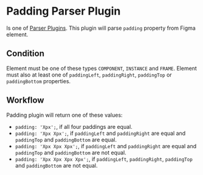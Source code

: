 # Padding Parser Plugin

Is one of [Parser Plugins](../). This plugin will parse `padding` property from Figma element.

## Condition

Element must be one of these types `COMPONENT`, `INSTANCE` and `FRAME`. Element must also at least one of `paddingLeft`, `paddingRight`, `paddingTop` or `paddingBottom` properties.

## Workflow

Padding plugin will return one of these values:

- `padding: 'Xpx';`, if all four paddings are equal.
- `padding: 'Xpx Xpx';`, if `paddingLeft` and `paddingRight` are equal and `paddingTop` and `paddingBottom` are equal.
- `padding: 'Xpx Xpx Xpx';`, if `paddingLeft` and `paddingRight` are equal and `paddingTop` and `paddingBottom` are not equal.
- `padding: 'Xpx Xpx Xpx Xpx';`, if `paddingLeft`, `paddingRight`, `paddingTop` and `paddingBottom` are not equal.
